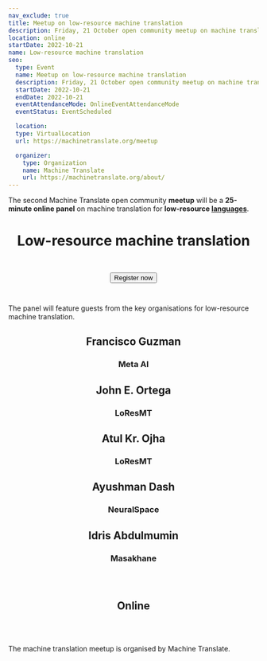 ```yaml
---
nav_exclude: true
title: Meetup on low-resource machine translation
description: Friday, 21 October open community meetup on machine translation for low-resource languages
location: online
startDate: 2022-10-21
name: Low-resource machine translation
seo:
  type: Event
  name: Meetup on low-resource machine translation
  description: Friday, 21 October open community meetup on machine translation for low-resource languages
  startDate: 2022-10-21
  endDate: 2022-10-21
  eventAttendanceMode: OnlineEventAttendanceMode
  eventStatus: EventScheduled

  location:
  type: VirtualLocation
  url: https://machinetranslate.org/meetup

  organizer:
    type: Organization
    name: Machine Translate
    url: https://machinetranslate.org/about/
---
```



The second Machine Translate open community **meetup** will be a **25-minute online panel** on machine translation for **low-resource [languages](/languages)**.

<center><h1 style="font-weight: bold;">Low-resource machine translation</h1></center>

<center style="padding: 2em;">
  <button id="airtable-button">
     Register now
  </button>
</center>

<script src="https://static.airtable.com/js/embed/embed_snippet_v1.js"></script><iframe id="airtable-iframe" class="airtable-embed airtable-dynamic-height" src="https://airtable.com/embed/shr6DbSCuZ3SDCYPR?backgroundColor=blue" frameborder="0" onmousewheel="" width="100%" height="986" style="background: transparent; border: 1px solid #ccc; display: none; margin-top: 20px;"></iframe>
<script>
    airtable_iframe = document.getElementById("airtable-iframe");
    airtable_button = document.getElementById("airtable-button");
    airtable_button.addEventListener("click", function() {
        if (airtable_iframe.style.display === "block") {
            airtable_iframe.style.display = "none";
        } else {
            airtable_iframe.height = "986";
            airtable_iframe.style.display = "block";
        }
    })
</script>


The panel will feature guests from the key organisations for low-resource machine translation.

<center>  
  <h2>Francisco Guzman</h2>
  <h3>Meta AI</h3>

  <h2>John E. Ortega</h2>
  <h3>LoResMT</h3>

  <h2>Atul Kr. Ojha</h2>
  <h3>LoResMT</h3>

  <h2>Ayushman Dash</h2>
  <h3>NeuralSpace</h3>

  <h2>Idris Abdulmumin</h2>
  <h3>Masakhane</h3>
</center>

<center style="padding: 2em;">
  <h2>Online</h2>
  <h3 id="date">
    <script>
      const d = new Date('2022-10-21T15:00:00+00:00');
      const dText = new Intl.DateTimeFormat('en-GB', { dateStyle: 'full', timeStyle: 'short' }).format(d);
      const tzText = Intl.DateTimeFormat().resolvedOptions().timeZone;
      document.getElementById('date').innerText = dText + ' ' + tzText;
    </script>
  </h3>
</center>

The machine translation meetup is organised by Machine Translate.

